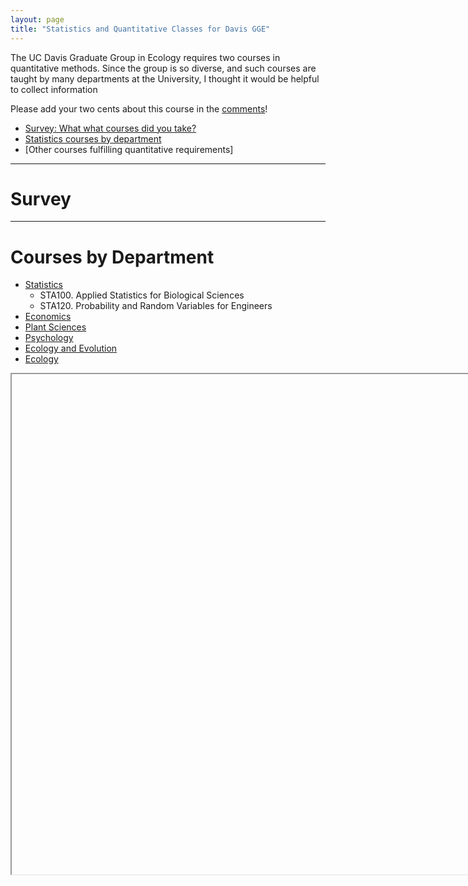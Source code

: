 ```yaml
---
layout: page
title: "Statistics and Quantitative Classes for Davis GGE"
---
```






The UC Davis Graduate Group in Ecology requires two courses in quantitative methods.  Since the group is so diverse, and such courses are taught by many departments at the University, I thought it would be helpful to collect information 

Please add your two cents about this course in the [comments](#disqus_thread)!

 - [Survey: What what courses did you take?](#survey)
 - [Statistics courses by department](#courses-by-department)
 - [Other courses fulfilling quantitative requirements]
 
- - - 

# Survey

- - -


# Courses by Department

 - [Statistics](#statistics)
     -  <a onclick="navigate('/statsclasses/STA100.html')">STA100. Applied Statistics for Biological Sciences</a>
     -  <a onclick="navigate('/statsclasses/STA120.html')">STA120. Probability and Random Variables for Engineers</a>
 - [Economics](#economics)
 - [Plant Sciences](#plant-sciences)
 - [Psychology](#psychology)
 - [Ecology and Evolution](#ecology-and-evolution)
 - [Ecology](#ecology)

<iframe width="800" height="800" src="" id="classframe" name="classframe"></iframe>

